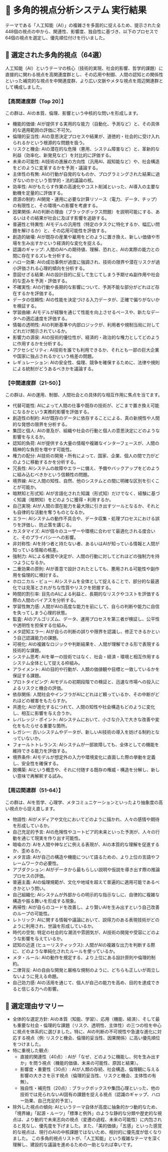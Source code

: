 # 🤖 多角的視点分析システム 実行結果
テーマである「人工知能（AI）」の複雑さを多面的に捉えるため、提示された全448個の視点の中から、関連性、影響度、独自性に基づき、以下のプロセスで64個の視点を選定し、優先順位付けを行いました。
## 🚀 選定された多角的視点（64選）
人工知能（AI）というテーマの核心（技術的実現、社会的影響、哲学的課題）に直接的に関わる視点を高関連度群とし、その応用や制御、人間の認知との関係性といった補完的な視点を中関連度群、より広い文脈やメタな視点を周辺関連群として構成しました。
### 【高関連度群（Top 20）】
この群は、AIの本質、倫理、影響という中核的な問いを形成します。
 * 機能的価値: AIが提供する実用的な能力（自動化、予測など）と、その具体的な適用範囲の評価に不可欠。
 * 倫理的妥当性: AIの意思決定プロセスや結果が、道徳的・社会的に受け入れられるかという根源的な問題を扱う。
 * リスクと機会: AIの潜在的な危険（悪用、システム障害など）と、革新的な利益（効率化、新発見など）を対比的に評価する。
 * 未来の可能性: AI技術の進展の方向性（汎用AI、超知能など）や、社会構造をどのように変革するかを予測・議論する。
 * 主体性の有無: AIの行動が自発的なものか、プログラミングされた結果に過ぎないのかという哲学的・法的議論の核。
 * 効率性: AIがもたらす作業の高速化やコスト削減といった、AI導入の主要な動機を定量的に評価する。
 * 資源の制約: AI開発・運用に必要な計算リソース（電力、データ、チップ）の有限性と、その環境への影響を考慮する。
 * 因果関係: AIの判断の理由（ブラックボックス問題）を説明可能にする、あるいはその結果が社会に及ぼす影響を追跡する。
 * 普遍性と特異性: AIモデルの汎用性（特定のタスクに特化するか、幅広い問題を解けるか）と、その応用可能性を評価する。
 * 創造的破壊: AIが既存の産業や雇用をどのように置き換え、新しい価値や市場を生み出すかという経済的な変化を捉える。
 * 認識のギャップ: 人間のAIへの期待値、理解、恐れと、AIの実際の能力との間に存在するズレを分析する。
 * ハロー効果: AIの成功事例が過度に強調され、技術の限界や潜在リスクが過小評価される心理的傾向を分析する。
 * 意図せざる結果: AIの設計目的に反して生じてしまう予期せぬ副作用や社会的な歪みを予測・評価する。
 * 不確実性: AIの行動や長期的な影響について、予測不能な部分がどれほど存在するかを評価する。
 * データの信頼性: AIの性能を決定づける入力データが、正確で偏りがないかを検証する。
 * 学習曲線: AIモデルが経験を通じて性能を向上させるペースや、新たなデータへの適応速度を評価する。
 * 情報の透明性: AIの判断基準や内部ロジックが、利用者や規制当局に対してどれだけ開示されているか。
 * 影響力の源泉: AIの技術的優位性が、経済的・政治的な権力としてどのように作用するかを分析する。
 * アクセシビリティ: AI技術を誰でも利用できるか、それとも一部の巨大企業や国家に独占されるかという格差の問題。
 * レギュレーション: AIの安全性、倫理、競争を確保するために、法律や規則による統制がどうあるべきかを議論する。
### 【中関連度群（21-50）】
この群は、AIの運用、制御、人間社会との具体的な相互作用に焦点を当てます。
 * 代替可能性: AIによって人間の仕事や既存の技術が、どこまで置き換え可能になるかという実務的影響を評価する。
 * 創造性の制約: AIが既存のデータに依存することによる、真の新規性や人間的な発想の限界を分析する。
 * 集団と個人: AIの普及が、組織や社会の行動と個人の意思決定にどのような影響を与えるか。
 * 認知的負荷: AIが提供する大量の情報や複雑なインターフェースが、人間の精神的な負担を増やす可能性。
 * 権力の配分: AI技術の開発・所有によって、国家、企業、個人の間で力がどのように移動するかを分析する。
 * 冗長性: AIシステムの故障やエラーに備え、予備やバックアップをどのように組み込むべきかという信頼性の問題。
 * 境界線: AIと人間の知性、自然、他のシステムとの間に明確な区別を引くことが可能か。
 * 暗黙知と形式知: AIが言語化された知識（形式知）だけでなく、経験に基づく知識（暗黙知）をどのように獲得・利用するか。
 * 自己実現: AIが人間の潜在能力を最大限に引き出すツールとなるか、それとも自律的な活動を奪うものとなるか。
 * エラー: AIシステムの動作不具合や、データ収集・処理プロセスにおける誤りを評価し、防止策を講じる。
 * カスタマイズ: AIが個々のユーザーや環境に合わせて最適化される度合いと、そのプライバシーへの影響。
 * 非対称性: AIを持つ者と持たない者、あるいはAIが知っている情報と人間が知っている情報の格差。
 * 強制力: AIによる推奨や決定が、人間の行動に対してどれほどの強制力を持つようになるか。
 * 二重効果の原則: AIが善意で設計されたとしても、悪用される可能性や副作用を倫理的に検討する。
 * ホロニカル・ビュー: AIシステムを全体として捉えることで、部分的な最適化では見落とされがちな性質やリスクを把握する。
 * 時間的割引率: 目先のAIによる利益と、長期的なリスクやコストを評価する際の人間のバイアスを分析する。
 * 学習性無力感: 人間がAIの高度な能力を前にして、自らの判断や能力に自信を失ってしまう心理的状態。
 * 監査: AIのアルゴリズム、データ、運用プロセスを第三者が検証し、公平性や透明性を担保する仕組み。
 * メタ認知エラー: AIが自らの判断の誤りや限界を認識し、修正できるかという自己認識能力の課題。
 * 可視化: AIの複雑なロジックや判断結果を、人間が理解できる形で表現する技術的な課題。
 * システム思考: AIを単一の技術ではなく、社会・経済・環境と相互作用するシステム全体として捉える枠組み。
 * アライメント: AIの目的や行動が、人類の価値観や目標と一致しているかを保証する課題。
 * プロトタイピング: AIモデルの初期段階での検証と、迅速な市場への投入によるリスクと機会の評価。
 * 依存関係: 人間社会やインフラがAIにどれほど頼っているか、その中断がどれほどの被害をもたらすか。
 * 共進化: AIが進化するにつれて、人間の知性や社会構造もどのように変化し、相互に影響を与え合うか。
 * レバレッジ・ポイント: AIシステムにおいて、小さな介入で大きな改善や変化をもたらせる重要な箇所。
 * レガシー: 古いシステムやデータが、新しいAI技術の導入を妨げる制約となっていないか。
 * フォールトトレランス: AIシステムが一部故障しても、全体としての機能を維持できる能力を評価する。
 * 境界条件: AIモデルが想定外の入力や環境変化に直面した際の挙動を定義し、安全性を確保する。
 * 脱構築: AIという概念や、それに付随する既存の権威・構造を分解し、新しい意味で再解釈する試み。
### 【周辺関連群（51-64）】
この群は、AIを哲学、心理学、メタコミュニケーションといったより抽象度の高い視点から捉え直します。
 * 物語性: AIがメディアや文化においてどのように描かれ、人々の感情や期待を形成しているか。
 * 自己充足的予言: AIの危険性やユートピア的未来といった予測が、人々の行動を通じて現実を作り出す可能性。
 * 暗喩の力: AIを人間や神などに例える表現が、AIの本質的な理解を促進するか、歪めるか。
 * メタ言語: AIが自己の構造や機能について語るための、より上位の言語やフレームワークの必要性。
 * アブダクション: AIがデータから最もらしい説明や仮説を導き出す際の推論プロセスの評価。
 * 普遍主義: AIの倫理規範が、文化や地域を超えて普遍的に適用可能であるべきかという問い。
 * 自己組織化: AIシステムが外部からの明示的な指示なしに、自律的に複雑な構造や振る舞いを形成する現象。
 * 再帰性: AIが自らのコードを改善し、より賢いAIを生み出すという自己改善のループの可能性。
 * レトリック: AIに関する情報や議論において、説得力のある表現技術がどのように利用され、世論を形成しているか。
 * 時代の空気: 特定の社会的な潮流や雰囲気が、AI技術の開発や受容にどのような影響を与えているか。
 * 認知の近道 (ヒューリスティックス): 人間がAIの複雑な出力を判断する際に、どのような単純化されたルールを使っているか。
 * メタ・ルール: AIの動作を規定する、より上位にある設計原則や倫理的制約。
 * 二律背反: AIの自由な開発と厳格な規制のように、どちらも正しいが両立しないように見える命題。
 * 自己効力感: AIの活用を通じて、個人が自己の能力を高め、目的を達成できると信じる力への影響。
## 📝 選定理由サマリー
 * 全体的な選定方針: AIの本質（知能、学習）、応用（機能、経済）、そして最も重要な社会・倫理的な課題（リスク、透明性、主体性）の三つの柱を中心に視点を体系的に選びました。特に、AIの判断の不可視性や急速な進化に対応する視点（例: リスクと機会、倫理的妥当性、因果関係）に高い優先順位をつけました。
 * 特に重視した観点:
   * 直接的関連性（40点）: AIが「なぜ、どのように機能し、何を生み出すか」を問う視点（機能的価値、未来の可能性、原因と結果）。
   * 影響度・重要性（30点）: AIが人類の存続、社会構造、倫理観に与える影響の大きさを示す視点（倫理的妥当性、リスクと機会、主体性の有無）。
   * 独自性・補完性（20点）: ブラックボックスや集団心理といった、他の技術では見られないAI固有の課題を捉える視点（認識のギャップ、ハロー効果、自己充足的予言）。
 * 除外した視点の傾向: AIというテーマ自体が高度に抽象的かつ動的なため、「境界線」「起源・ルーツ」「標準と例外」のような静的な分類や歴史的な視点は、より動的で未来志向の視点（変遷の過程、未来の可能性）に内包されると見なし、優先度を下げました。また、「美的価値」「五感」といった感覚的な視点は、現行のAIの中核課題ではないため、相対的に優先度が低くなりました。
この多角的視点リストが、「人工知能」という複雑なテーマを深く理解し、建設的な議論を進めるための一助となれば幸いです。
